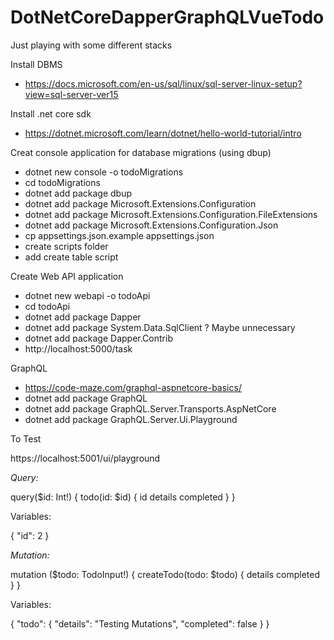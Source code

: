 # DotNetCoreDapperGraphQLVueTodo
Just playing with some different stacks

Install DBMS
* https://docs.microsoft.com/en-us/sql/linux/sql-server-linux-setup?view=sql-server-ver15

Install .net core sdk
* https://dotnet.microsoft.com/learn/dotnet/hello-world-tutorial/intro

Creat console application for database migrations (using dbup)
* dotnet new console -o todoMigrations
* cd todoMigrations
* dotnet add package dbup
* dotnet add package Microsoft.Extensions.Configuration
* dotnet add package Microsoft.Extensions.Configuration.FileExtensions
* dotnet add package Microsoft.Extensions.Configuration.Json
* cp appsettings.json.example appsettings.json
* create scripts folder
* add create table script

Create Web API application
* dotnet new webapi -o todoApi
* cd todoApi
* dotnet add package Dapper
* dotnet add package System.Data.SqlClient ? Maybe unnecessary
* dotnet add package Dapper.Contrib
* http://localhost:5000/task

GraphQL
* https://code-maze.com/graphql-aspnetcore-basics/
* dotnet add package GraphQL
* dotnet add package GraphQL.Server.Transports.AspNetCore
* dotnet add package GraphQL.Server.Ui.Playground

To Test

https://localhost:5001/ui/playground

*Query:*

query($id: Int!) {
  todo(id: $id) {
    id
    details
    completed
  }
}

Variables:

{ "id": 2 }

*Mutation:*

mutation ($todo: TodoInput!) {
  createTodo(todo: $todo) {
    details
    completed
  }
}

Variables:

{ "todo": { "details": "Testing Mutations", "completed": false } }


